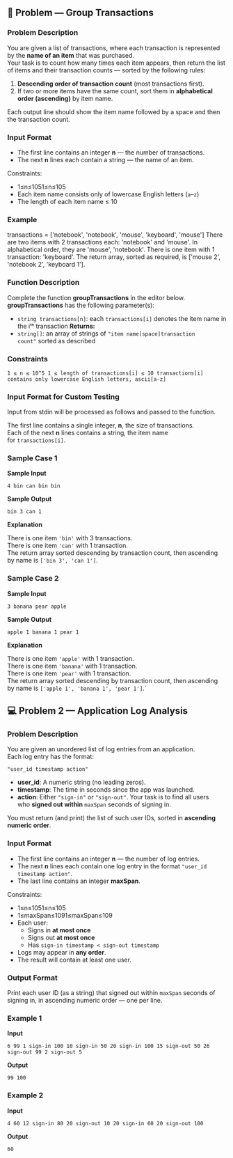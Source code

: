 
## 🛒 **Problem — Group Transactions**

### Problem Description

You are given a list of transactions, where each transaction is represented by the **name of an item** that was purchased.  
Your task is to count how many times each item appears, then return the list of items and their transaction counts — sorted by the following rules:

1. **Descending order of transaction count** (most transactions first).
2. If two or more items have the same count, sort them in **alphabetical order (ascending)** by item name.

Each output line should show the item name followed by a space and then the transaction count.


### Input Format

- The first line contains an integer **n** — the number of transactions.
- The next **n** lines each contain a string — the name of an item.

Constraints:
- 1≤n≤1051≤n≤105
- Each item name consists only of lowercase English letters (`a`–`z`)
- The length of each item name ≤ 10
### Example

transactions = ['notebook', 'notebook', 'mouse', 'keyboard', 'mouse']
There are two items with 2 transactions each: 'notebook' and 'mouse'. In alphabetical order, they are 'mouse', 'notebook'.
There is one item with 1 transaction: 'keyboard'.
The return array, sorted as required, is ['mouse 2', 'notebook 2', 'keyboard 1'].
### Function Description
Complete the function **groupTransactions** in the editor below.
**groupTransactions** has the following parameter(s):
- `string transactions[n]`: each `transactions[i]` denotes the item name in the iᵗʰ transaction
**Returns:**
- `string[]`: an array of strings of `"item name[space]transaction count"` sorted as described
### Constraints

`1 ≤ n ≤ 10^5 1 ≤ length of transactions[i] ≤ 10 transactions[i] contains only lowercase English letters, ascii[a-z]`

### Input Format for Custom Testing

Input from stdin will be processed as follows and passed to the function.

The first line contains a single integer, **n**, the size of transactions.  
Each of the next **n** lines contains a string, the item name for `transactions[i]`.
### Sample Case 1

**Sample Input**

`4 bin can bin bin`

**Sample Output**

`bin 3 can 1`

**Explanation**

There is one item `'bin'` with 3 transactions.  
There is one item `'can'` with 1 transaction.  
The return array sorted descending by transaction count, then ascending by name is `['bin 3', 'can 1']`.

### Sample Case 2

**Sample Input**

`3 banana pear apple`

**Sample Output**

`apple 1 banana 1 pear 1`

**Explanation**

There is one item `'apple'` with 1 transaction.  
There is one item `'banana'` with 1 transaction.  
There is one item `'pear'` with 1 transaction.  
The return array sorted descending by transaction count, then ascending by name is `['apple 1', 'banana 1', 'pear 1']`.`


## 💻 **Problem 2 — Application Log Analysis**

### Problem Description

You are given an unordered list of log entries from an application.  
Each log entry has the format:

`"user_id timestamp action"`
- **user_id**: A numeric string (no leading zeros).
- **timestamp**: The time in seconds since the app was launched.
- **action**: Either `"sign-in"` or `"sign-out"`.
Your task is to find all users who **signed out within** `maxSpan` seconds of signing in.

You must return (and print) the list of such user IDs, sorted in **ascending numeric order**.

### Input Format

- The first line contains an integer **n** — the number of log entries.
- The next **n** lines each contain one log entry in the format `"user_id timestamp action"`.
- The last line contains an integer **maxSpan**.

Constraints:
- 1≤n≤1051≤n≤105
- 1≤maxSpan≤1091≤maxSpan≤109
- Each user:
    - Signs in **at most once**
    - Signs out **at most once**
    - Has `sign-in timestamp < sign-out timestamp`
- Logs may appear in **any order**.
- The result will contain at least one user.

### Output Format

Print each user ID (as a string) that signed out within `maxSpan` seconds of signing in, in ascending numeric order — one per line.

### Example 1

**Input**

`6 99 1 sign-in 100 10 sign-in 50 20 sign-in 100 15 sign-out 50 26 sign-out 99 2 sign-out 5`

**Output**

`99 100`
### Example 2

**Input**

`4 60 12 sign-in 80 20 sign-out 10 20 sign-in 60 20 sign-out 100`

**Output**

`60`
